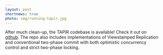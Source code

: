 ```yaml
---
layout: post
shortnews: true
photo: img/running-tapir.jpg
---
```


After much clean-up, the TAPIR codebase is available! Check it out on
[github](https://github.com/UWSysLab/tapir). The repo also includes
implementations of Viewstamped Replication and conventional two-phase
commit with both optimistic concurrency control and strict two-phase
locking.
